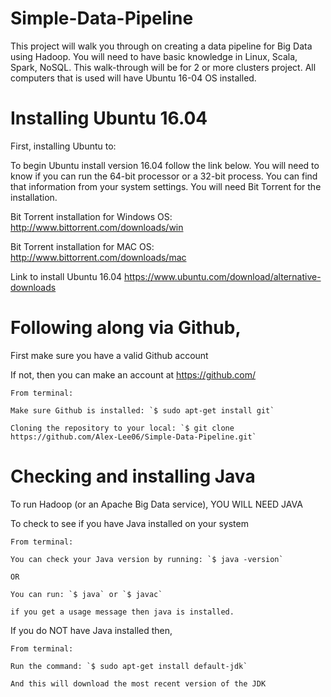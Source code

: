 # Simple-Data-Pipeline
This project will walk you through on creating a data pipeline for Big Data using Hadoop.  You will need to have basic knowledge in Linux, Scala, Spark, NoSQL.  This walk-through will be for 2 or more clusters project.  All computers that is used will have Ubuntu 16-04 OS installed.

# Installing Ubuntu 16.04
First, installing Ubuntu to:

To begin Ubuntu install version 16.04 follow the link below.  You will need to know if you can run the 64-bit processor or a 32-bit process.  You can find that information from your system settings.  You will need Bit Torrent for the installation.

Bit Torrent installation for Windows OS:
http://www.bittorrent.com/downloads/win

Bit Torrent installation for MAC OS:
http://www.bittorrent.com/downloads/mac

Link to install Ubuntu 16.04
https://www.ubuntu.com/download/alternative-downloads

# Following along via Github,

First make sure you have a valid Github account

If not, then you can make an account at https://github.com/

	From terminal:

	Make sure Github is installed: `$ sudo apt-get install git`

	Cloning the repository to your local: `$ git clone https://github.com/Alex-Lee06/Simple-Data-Pipeline.git`

# Checking and installing Java

To run Hadoop (or an Apache Big Data service), YOU WILL NEED JAVA

To check to see if you have Java installed on your system

	From terminal:

	You can check your Java version by running: `$ java -version`

	OR

	You can run: `$ java` or `$ javac` 
	
	if you get a usage message then java is installed.

	
If you do NOT have Java installed then, 

	From terminal:

	Run the command: `$ sudo apt-get install default-jdk`

	And this will download the most recent version of the JDK


